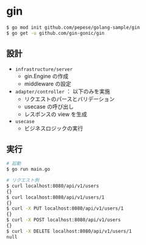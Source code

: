 # gin

```bash
$ go mod init github.com/pepese/golang-sample/gin
$ go get -u github.com/gin-gonic/gin
```

## 設計

- `infrastructure/server`
  - gin.Engine の作成
  - middleware の設定
- `adapter/controller` ： 以下のみを実施
  - リクエストのパースとバリデーション
  - usecase の呼び出し
  - レスポンスの view を生成
- `usecase`
  - ビジネスロジックの実行

## 実行

```bash
# 起動
$ go run main.go

# リクエスト例
$ curl localhost:8080/api/v1/users
{}
$ curl localhost:8080/api/v1/users/1
{}
$ curl -X PUT localhost:8080/api/v1/users/1
{}
$ curl -X POST localhost:8080/api/v1/users
{}
$ curl -X DELETE localhost:8080/api/v1/users/1
null
```